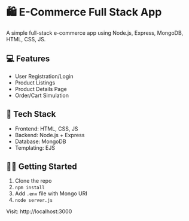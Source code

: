 # 🛍️ E-Commerce Full Stack App

A simple full-stack e-commerce app using Node.js, Express, MongoDB, HTML, CSS, JS.

## 💻 Features
- User Registration/Login
- Product Listings
- Product Details Page
- Order/Cart Simulation

## 🚀 Tech Stack
- Frontend: HTML, CSS, JS
- Backend: Node.js + Express
- Database: MongoDB
- Templating: EJS

## 🧑‍💻 Getting Started
1. Clone the repo
2. `npm install`
3. Add `.env` file with Mongo URI
4. `node server.js`

Visit: http://localhost:3000
